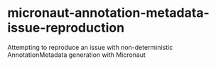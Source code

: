 # micronaut-annotation-metadata-issue-reproduction
Attempting to reproduce an issue with non-deterministic AnnotationMetadata generation with Micronaut
